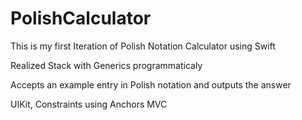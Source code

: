 # PolishCalculator
This is my first Iteration of Polish Notation Calculator using Swift

Realized Stack with Generics programmaticaly

Accepts an example entry in Polish notation and outputs the answer

UIKit, Constraints using Anchors
MVC
